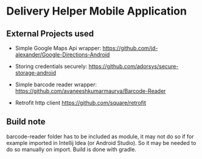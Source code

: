 # Delivery Helper Mobile Application

## External Projects used
- Simple Google Maps Api wrapper:
https://github.com/jd-alexander/Google-Directions-Android

- Storing credentials securely:
https://github.com/adorsys/secure-storage-android

- Simple barcode reader wrapper:
https://github.com/avaneeshkumarmaurya/Barcode-Reader

- Retrofit http client
https://github.com/square/retrofit

## Build note
  barcode-reader folder has to be included as module, it may not do so if for example imported in Intellij Idea (or Android Studio). So it may be needed to do so manually on import.
  Build is done with gradle.
